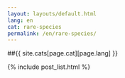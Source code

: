 ```yaml
---
layout: layouts/default.html
lang: en
cat: rare-species
permalink: /en/rare-species/
---
```


##{{ site.cats[page.cat][page.lang] }}

{% include post_list.html %}
